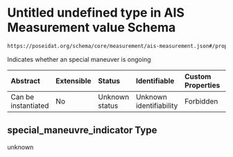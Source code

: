# Untitled undefined type in AIS Measurement value Schema

```txt
https://poseidat.org/schema/core/measurement/ais-measurement.json#/properties/special_maneuvre_indicator
```

Indicates whether an special maneuver is ongoing

| Abstract            | Extensible | Status         | Identifiable            | Custom Properties | Additional Properties | Access Restrictions | Defined In                                                                                    |
| :------------------ | :--------- | :------------- | :---------------------- | :---------------- | :-------------------- | :------------------ | :-------------------------------------------------------------------------------------------- |
| Can be instantiated | No         | Unknown status | Unknown identifiability | Forbidden         | Allowed               | none                | [ais-measurement.json*](schemas/core/measurement/ais-measurement.json "open original schema") |

## special_maneuvre_indicator Type

unknown
